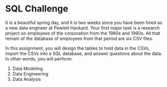 # SQL Challenge
<p>It is a beautiful spring day, and it is two weeks since you have been hired as a new data engineer at Pewlett Hackard. Your first major task is a research project on employees of the corporation from the 1980s and 1990s. All that remain of the database of employees from that period are six CSV files.</p>
<p>In this assignment, you will design the tables to hold data in the CSVs, import the CSVs into a SQL database, and answer questions about the data. In other words, you will perform:</p>
<ol>
<li>Data Modeling</li>
<li>Data Engineering</li>
<li>Data Analysis</li>
</ol>
